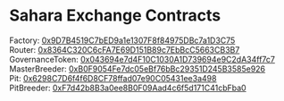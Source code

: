 # Sahara Exchange Contracts

Factory: [0x9D7B4519C7bED9a1e1307F8f84975DBc7a1D3C75](https://explorer.emerald.oasis.dev/address/0x9D7B4519C7bED9a1e1307F8f84975DBc7a1D3C75/transactions)  
Router: [0x8364C320C6cFA7E69D151B89c7EbBcC5663CB3B7](https://explorer.emerald.oasis.dev/address/0x8364C320C6cFA7E69D151B89c7EbBcC5663CB3B7/transactions)  
GovernanceToken: [0x043694e7d4F10C1030A1D739694e9C2dA34ff7c7](https://explorer.emerald.oasis.dev/address/0x043694e7d4F10C1030A1D739694e9C2dA34ff7c7/transactions)  
MasterBreeder: [0xB0F9054Fe7dc05eBf76bBc29351D245B3585e926](https://explorer.emerald.oasis.dev/address/0xB0F9054Fe7dc05eBf76bBc29351D245B3585e926/transactions)  
Pit: [0x6298C7D6f4f6D8CF78ffad07e90C05431ee3a498](https://explorer.emerald.oasis.dev/address/0x6298C7D6f4f6D8CF78ffad07e90C05431ee3a498/transactions)  
PitBreeder: [0xF7d42b8B3a0ee8B0F09Aad4c6f5d171C41cbFba0](https://explorer.emerald.oasis.dev/address/0xF7d42b8B3a0ee8B0F09Aad4c6f5d171C41cbFba0/transactions)  